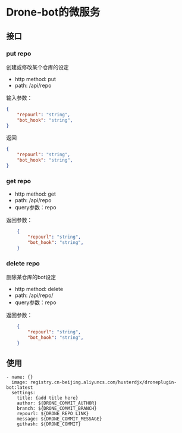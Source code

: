 # Drone-bot的微服务
## 接口

### put repo
创建或修改某个仓库的设定
- http method: put
- path: /api/repo

输入参数：
```json
{
    "repourl": "string",
    "bot_hook": "string",
}
```
返回
```json
{
    "repourl": "string",
    "bot_hook": "string",
}
```

### get repo

- http method: get
- path: /api/repo
- query参数：repo

返回参数：
```json
    {
        "repourl": "string",
        "bot_hook": "string",
    }
```

### delete repo
删除某仓库的bot设定
- http method: delete
- path: /api/repo/
- query参数：repo

返回参数：
```json
    {
        "repourl": "string",
        "bot_hook": "string",
    }
```

## 使用
```
- name: {}
  image: registry.cn-beijing.aliyuncs.com/husterdjx/droneplugin-bot:latest
  settings:
    title: {add title here}
    author: ${DRONE_COMMIT_AUTHOR}
    branch: ${DRONE_COMMIT_BRANCH}
    repourl: ${DRONE_REPO_LINK}
    message: ${DRONE_COMMIT_MESSAGE}
    githash: ${DRONE_COMMIT}
```